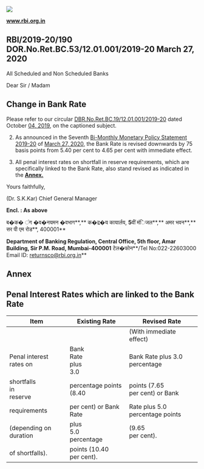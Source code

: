 ![](_page_0_Picture_0.jpeg)

**www.rbi.org.in**

## RBI/2019-20/190 DOR.No.Ret.BC.53/12.01.001/2019-20 March 27, 2020

All Scheduled and Non Scheduled Banks

Dear Sir / Madam

## **Change in Bank Rate**

Please refer to our circular [DBR.No.Ret.BC.19/12.01.001/2019-20](https://www.rbi.org.in/Scripts/NotificationUser.aspx?Id=11705&Mode=0) dated October [04, 2019](https://www.rbi.org.in/Scripts/NotificationUser.aspx?Id=11705&Mode=0), on the captioned subject.

2. As announced in the Seventh [Bi-Monthly Monetary Policy Statement 2019-20](https://www.rbi.org.in/Scripts/BS_PressReleaseDisplay.aspx?prid=49581) of [March 27, 2020,](https://www.rbi.org.in/Scripts/BS_PressReleaseDisplay.aspx?prid=49581) the Bank Rate is revised downwards by 75 basis points from 5.40 per cent to 4.65 per cent with immediate effect.

3. All penal interest rates on shortfall in reserve requirements, which are specifically linked to the Bank Rate, also stand revised as indicated in the **[Annex.](#page-1-0)**

Yours faithfully,

(Dr. S.K.Kar) Chief General Manager

**Encl. : As above**

ब�क� ंग �व�नयमन �वभाग**,** क�द्र�य कायार्लय, **5**वीं मंिजल**,** अमर भवन**,** सर पी एम रोड**, 400001** 

**Department of Banking Regulation, Central Office, 5th floor, Amar Building, Sir P.M. Road, Mumbai-400001** टेल�फोन**/Tel No:022-22603000 Email ID: [returnsco@rbi.org.in](mailto:returnsco@rbi.org.in)**

## <span id="page-1-0"></span>**Annex**

## **Penal Interest Rates which are linked to the Bank Rate**

| Item                        | Existing Rate               | Revised Rate                      |
|-----------------------------|-----------------------------|-----------------------------------|
|                             |                             | (With immediate effect)           |
| Penal interest rates on     | Bank<br>Rate<br>plus<br>3.0 | Bank Rate plus 3.0 percentage     |
| shortfalls<br>in<br>reserve | percentage points (8.40     | points (7.65<br>per cent) or Bank |
| requirements                | per cent) or Bank Rate      | Rate plus 5.0 percentage points   |
| (depending on duration      | plus<br>5.0<br>percentage   | (9.65<br>per cent).               |
| of shortfalls).             | points (10.40<br>per cent). |                                   |